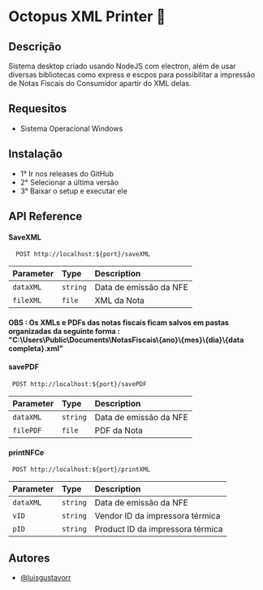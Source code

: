 
# Octopus XML Printer :octopus:

## Descrição

Sistema desktop criado usando NodeJS com electron, além de usar diversas bibliotecas como express e escpos para possibilitar a impressão de Notas Fiscais do Consumidor apartir do XML delas. 


## Requesitos
    
- Sistema Operacional Windows

## Instalação

- 1° Ir nos releases do GitHub
- 2° Selecionar a última versão
- 3° Baixar o setup e executar ele

## API Reference

#### SaveXML 

```http
  POST http://localhost:${port}/saveXML
```

| Parameter | Type     | Description                |
| :-------- | :------- | :------------------------- |
| `dataXML` | `string` | Data de emissão da NFE     |
| `fileXML` | `file` | XML da Nota     |

#### OBS : Os XMLs e PDFs das notas fiscais ficam salvos em pastas organizadas da seguinte forma : "C:\Users\Public\Documents\NotasFiscais\\{ano}\\{mes}\\{dia}\\{data completa}.xml"
####  savePDF

```http
 POST http://localhost:${port}/savePDF
```

| Parameter | Type     | Description                       |
| :-------- | :------- | :-------------------------------- |
| `dataXML` | `string` | Data de emissão da NFE     |
| `filePDF` | `file` | PDF da Nota     |


####  printNFCe

```http
 POST http://localhost:${port}/printXML
```

| Parameter | Type     | Description                       |
| :-------- | :------- | :-------------------------------- |
| `dataXML` | `string` | Data de emissão da NFE     |
| `vID` | `string` | Vendor ID da impressora térmica     |
| `pID` | `string` | Product ID da impressora térmica     |




## Autores

- [@luisgustavorr](https://github.com/luisgustavorr)

